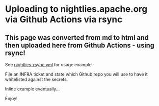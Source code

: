 # Uploading to nightlies.apache.org via Github Actions via rsync

## This page was converted from md to html and then uploaded here from Github Actions - using rsync!

See [nightlies-rsync.yml](https://github.com/apache/infrastructure-test/blob/master/.github/workflows/nightlies-rsync.yml) for usage example.

File an INFRA ticket and state which Github repo you will use to have it whitelisted against the secrets.

Inline example eventually...

Enjoy!
